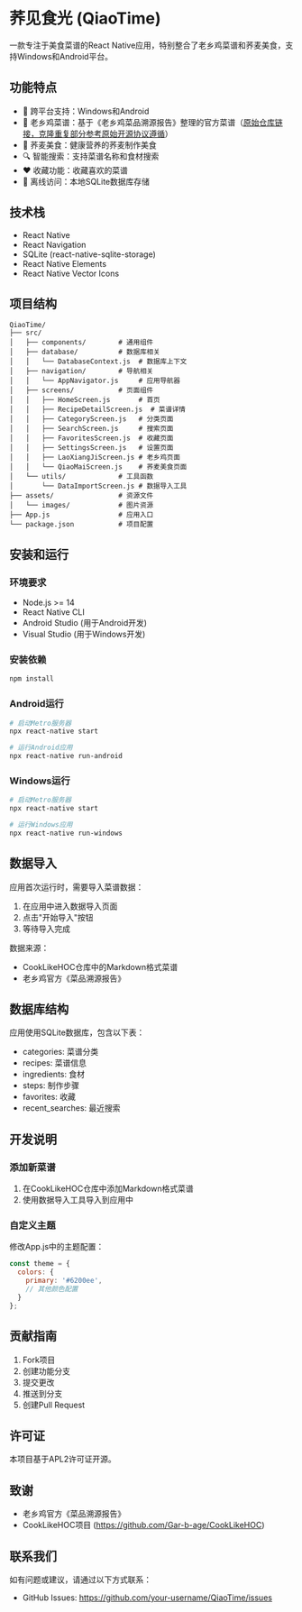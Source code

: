 # 荞见食光 (QiaoTime)

一款专注于美食菜谱的React Native应用，特别整合了老乡鸡菜谱和荞麦美食，支持Windows和Android平台。

## 功能特点

- 📱 跨平台支持：Windows和Android
- 🍗 老乡鸡菜谱：基于《老乡鸡菜品溯源报告》整理的官方菜谱（[原始仓库链接，克隆重复部分参考原始开源协议遵循](https://github.com/Gar-b-age/CookLikeHOC/)）
- 🌾 荞麦美食：健康营养的荞麦制作美食
- 🔍 智能搜索：支持菜谱名称和食材搜索
- ❤️ 收藏功能：收藏喜欢的菜谱
- 📱 离线访问：本地SQLite数据库存储

## 技术栈

- React Native
- React Navigation
- SQLite (react-native-sqlite-storage)
- React Native Elements
- React Native Vector Icons

## 项目结构

```
QiaoTime/
├── src/
│   ├── components/        # 通用组件
│   ├── database/          # 数据库相关
│   │   └── DatabaseContext.js  # 数据库上下文
│   ├── navigation/        # 导航相关
│   │   └── AppNavigator.js     # 应用导航器
│   ├── screens/           # 页面组件
│   │   ├── HomeScreen.js       # 首页
│   │   ├── RecipeDetailScreen.js  # 菜谱详情
│   │   ├── CategoryScreen.js   # 分类页面
│   │   ├── SearchScreen.js     # 搜索页面
│   │   ├── FavoritesScreen.js  # 收藏页面
│   │   ├── SettingsScreen.js   # 设置页面
│   │   ├── LaoXiangJiScreen.js # 老乡鸡页面
│   │   └── QiaoMaiScreen.js    # 荞麦美食页面
│   └── utils/             # 工具函数
│       └── DataImportScreen.js # 数据导入工具
├── assets/                # 资源文件
│   └── images/            # 图片资源
├── App.js                 # 应用入口
└── package.json           # 项目配置
```

## 安装和运行

### 环境要求

- Node.js >= 14
- React Native CLI
- Android Studio (用于Android开发)
- Visual Studio (用于Windows开发)

### 安装依赖

```bash
npm install
```

### Android运行

```bash
# 启动Metro服务器
npx react-native start

# 运行Android应用
npx react-native run-android
```

### Windows运行

```bash
# 启动Metro服务器
npx react-native start

# 运行Windows应用
npx react-native run-windows
```

## 数据导入

应用首次运行时，需要导入菜谱数据：

1. 在应用中进入数据导入页面
2. 点击"开始导入"按钮
3. 等待导入完成

数据来源：
- CookLikeHOC仓库中的Markdown格式菜谱
- 老乡鸡官方《菜品溯源报告》

## 数据库结构

应用使用SQLite数据库，包含以下表：

- categories: 菜谱分类
- recipes: 菜谱信息
- ingredients: 食材
- steps: 制作步骤
- favorites: 收藏
- recent_searches: 最近搜索

## 开发说明

### 添加新菜谱

1. 在CookLikeHOC仓库中添加Markdown格式菜谱
2. 使用数据导入工具导入到应用中

### 自定义主题

修改App.js中的主题配置：

```javascript
const theme = {
  colors: {
    primary: '#6200ee',
    // 其他颜色配置
  }
};
```

## 贡献指南

1. Fork项目
2. 创建功能分支
3. 提交更改
4. 推送到分支
5. 创建Pull Request

## 许可证

本项目基于APL2许可证开源。

## 致谢

- 老乡鸡官方《菜品溯源报告》
- CookLikeHOC项目 (https://github.com/Gar-b-age/CookLikeHOC)

## 联系我们

如有问题或建议，请通过以下方式联系：

- GitHub Issues: https://github.com/your-username/QiaoTime/issues